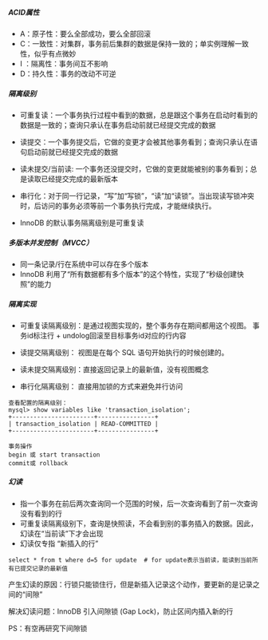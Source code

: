 ##### ACID属性

* A：原子性：要么全部成功，要么全部回滚
* C：一致性：对集群，事务前后集群的数据是保持一致的；单实例理解一致性，似乎有点微妙
* I ：隔离性：事务间互不影响
* D：持久性：事务的改动不可逆



##### 隔离级别

* 可重复读：一个事务执行过程中看到的数据，总是跟这个事务在启动时看到的数据是一致的；查询只承认在事务启动前就已经提交完成的数据

* 读提交：一个事务提交后，它做的变更才会被其他事务看到；查询只承认在语句启动前就已经提交完成的数据

* 读未提交/当前读: 一个事务还没提交时，它做的变更就能被别的事务看到；总是读取已经提交完成的最新版本

* 串行化：对于同一行记录，“写”加“写锁”，“读”加“读锁”。当出现读写锁冲突时，后访问的事务必须等前一个事务执行完成，才能继续执行。

* InnoDB 的默认事务隔离级别是可重复读

  

##### 多版本并发控制（MVCC）

- 同一条记录/行在系统中可以存在多个版本
- InnoDB 利用了“所有数据都有多个版本”的这个特性，实现了“秒级创建快照”的能力



##### 隔离实现

* 可重复读隔离级别：是通过视图实现的，整个事务存在期间都用这个视图。  事务id标注行 + undolog回滚至目标事务id对应的行内容

* 读提交隔离级别：  视图是在每个 SQL 语句开始执行的时候创建的。

* 读未提交隔离级别：直接返回记录上的最新值，没有视图概念

* 串行化隔离级别： 直接用加锁的方式来避免并行访问

 

```mysql
查看配置的隔离级别：
mysql> show variables like 'transaction_isolation';
+-----------------------+----------------+
| transaction_isolation | READ-COMMITTED |
+-----------------------+----------------+

事务操作
begin 或 start transaction
commit或 rollback
```



##### 幻读

* 指一个事务在前后两次查询同一个范围的时候，后一次查询看到了前一次查询没有看到的行
* 可重复读隔离级别下，查询是快照读，不会看到别的事务插入的数据。因此，幻读在“当前读”下才会出现
* 幻读仅专指 “新插入的行”

```mysql
select * from t where d=5 for update  # for update表示当前读，能读到当前所有已提交记录的最新值
```

产生幻读的原因：行锁只能锁住行，但是新插入记录这个动作，要更新的是记录之间的“间隙”

解决幻读问题：InnoDB 引入间隙锁 (Gap Lock)，防止区间内插入新的行 

PS：有空再研究下间隙锁
